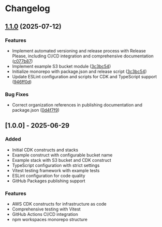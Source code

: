 # Changelog

## [1.1.0](https://github.com/sds9/mono/compare/cdk-v1.0.0...cdk-v1.1.0) (2025-07-12)


### Features

* Implement automated versioning and release process with Release Please, including CI/CD integration and comprehensive documentation ([c077b87](https://github.com/sds9/mono/commit/c077b87619a7d14f8da52177516e3603c016c604))
* Implement example S3 bucket module ([3c3bc54](https://github.com/sds9/mono/commit/3c3bc54cfb92887afd4ba28422434e288e4709d1))
* Initialize monorepo with package.json and release script ([3c3bc54](https://github.com/sds9/mono/commit/3c3bc54cfb92887afd4ba28422434e288e4709d1))
* Update ESLint configuration and scripts for CDK and TypeScript support ([946ff0d](https://github.com/sds9/mono/commit/946ff0de6bae1f059571b0afa26dbdcff2e9e241))


### Bug Fixes

* Correct organization references in publishing documentation and package.json ([0d4f7f9](https://github.com/sds9/mono/commit/0d4f7f9e9fcfd94a36a91358a2329dd1517d73ca))

## [1.0.0] - 2025-06-29

### Added
- Initial CDK constructs and stacks
- Example construct with configurable bucket name
- Example stack with S3 bucket and CDK construct
- TypeScript configuration with strict settings
- Vitest testing framework with example tests
- ESLint configuration for code quality
- GitHub Packages publishing support

### Features
- AWS CDK constructs for infrastructure as code
- Comprehensive testing with Vitest
- GitHub Actions CI/CD integration
- npm workspaces monorepo structure
